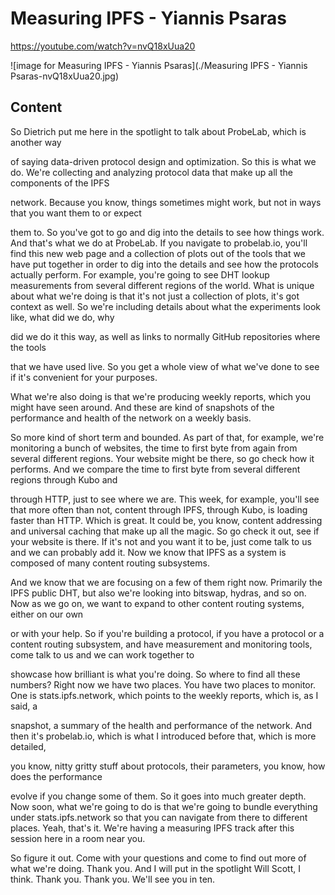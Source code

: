 
# Measuring IPFS - Yiannis Psaras

<https://youtube.com/watch?v=nvQ18xUua20>

![image for Measuring IPFS - Yiannis Psaras](./Measuring IPFS - Yiannis Psaras-nvQ18xUua20.jpg)

## Content

So Dietrich put me here in the spotlight to talk about ProbeLab, which is another way

of saying data-driven protocol design and optimization.
So this is what we do. We're collecting and analyzing protocol data that make up all the components of the IPFS

network. Because you know, things sometimes might work, but not in ways that you want them to or expect

them to. So you've got to go and dig into the details to see how things work.
And that's what we do at ProbeLab. If you navigate to probelab.io, you'll find this new web page and a collection of plots
out of the tools that we have put together in order to dig into the details and see how
the protocols actually perform. For example, you're going to see DHT lookup measurements from several different regions
of the world. What is unique about what we're doing is that it's not just a collection of plots, it's
got context as well. So we're including details about what the experiments look like, what did we do, why

did we do it this way, as well as links to normally GitHub repositories where the tools

that we have used live. So you get a whole view of what we've done to see if it's convenient for your purposes.

What we're also doing is that we're producing weekly reports, which you might have seen around. And these are kind of snapshots of the performance and health of the network on a weekly basis.

So more kind of short term and bounded. As part of that, for example, we're monitoring a bunch of websites, the time to first byte from again from several different regions. Your website might be there, so go check how it performs.
And we compare the time to first byte from several different regions through Kubo and

through HTTP, just to see where we are. This week, for example, you'll see that more often than not, content through IPFS, through
Kubo, is loading faster than HTTP. Which is great. It could be, you know, content addressing and universal caching that make up all the magic. So go check it out, see if your website is there. If it's not and you want it to be, just come talk to us and we can probably add it.
Now we know that IPFS as a system is composed of many content routing subsystems.

And we know that we are focusing on a few of them right now. Primarily the IPFS public DHT, but also we're looking into bitswap, hydras, and so on.
Now as we go on, we want to expand to other content routing systems, either on our own

or with your help. So if you're building a protocol, if you have a protocol or a content routing subsystem,
and have measurement and monitoring tools, come talk to us and we can work together to

showcase how brilliant is what you're doing.
So where to find all these numbers? Right now we have two places. You have two places to monitor. One is stats.ipfs.network, which points to the weekly reports, which is, as I said, a

snapshot, a summary of the health and performance of the network. And then it's probelab.io, which is what I introduced before that, which is more detailed,

you know, nitty gritty stuff about protocols, their parameters, you know, how does the performance

evolve if you change some of them. So it goes into much greater depth. Now soon, what we're going to do is that we're going to bundle everything under stats.ipfs.network
so that you can navigate from there to different places. Yeah, that's it. We're having a measuring IPFS track after this session here in a room near you.

So figure it out. Come with your questions and come to find out more of what we're doing. Thank you. And I will put in the spotlight Will Scott, I think. Thank you. Thank you. We'll see you in ten.

